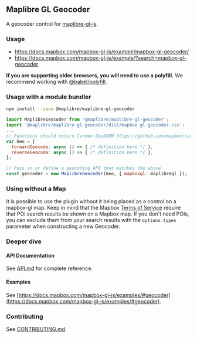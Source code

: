 ## Maplibre GL Geocoder

A geocoder control for [maplibre-gl-js](https://github.com/maplibre/maplibre-gl-js).

### Usage

- https://docs.mapbox.com/mapbox-gl-js/example/mapbox-gl-geocoder/
- https://docs.mapbox.com/mapbox-gl-js/example/?search=mapbox-gl-geocoder

**If you are supporting older browsers, you will need to use a polyfill.** We recommend working with [@babel/polyfill](https://babeljs.io/docs/en/babel-polyfill).

### Usage with a module bundler

```bash
npm install --save @maplibre/maplibre-gl-geocoder
```

```js
import MaplibreGeocoder from '@maplibre/maplibre-gl-geocoder';
import '@maplibre/maplibre-gl-geocoder/dist/mapbox-gl-geocoder.css';
...
// Functions should return Carmen GeoJSON https://github.com/mapbox/carmen/blob/master/carmen-geojson.md
var Geo = {
  forwardGeocode: async () => { /* definition here */ },
  reverseGeocode: async () => { /* definition here */ },
};

// Pass in or define a geocoding API that matches the above
const geocoder = new MaplibreGeocoder(Geo, { mapboxgl: maplibregl });

```

### Using without a Map

It is possible to use the plugin without it being placed as a control on a mapbox-gl map. Keep in mind that the Mapbox [Terms of Service](https://www.mapbox.com/legal/tos#[GAGA]) require that POI search results be shown on a Mapbox map. If you don't need POIs, you can exclude them from your search results with the `options.types` parameter when constructing a new Geocoder.

### Deeper dive

#### API Documentation

See [API.md](https://github.com/mapbox/mapbox-gl-geocoder/blob/master/API.md) for complete reference.

#### Examples

See [https://docs.mapbox.com/mapbox-gl-js/examples/#geocoder](https://docs.mapbox.com/mapbox-gl-js/examples/#geocoder).

### Contributing

See [CONTRIBUTING.md](https://github.com/mapbox/mapbox-gl-geocoder/blob/master/CONTRIBUTING.md).
